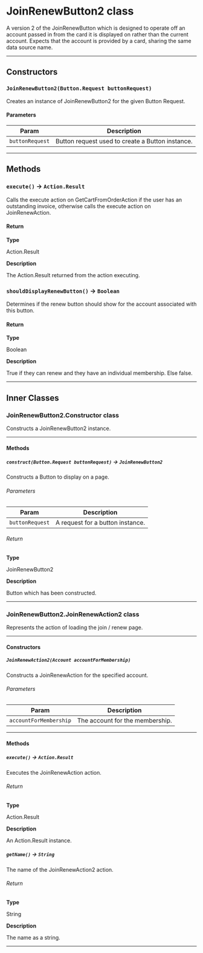 # JoinRenewButton2 class

A version 2 of the JoinRenewButton which is designed to operate off an account passed in from the card it is displayed on rather than the current account. Expects that the account is provided by a card, sharing the same data source name.

---
## Constructors
### `JoinRenewButton2(Button.Request buttonRequest)`

Creates an instance of JoinRenewButton2 for the given Button Request.
#### Parameters
|Param|Description|
|-----|-----------|
|`buttonRequest` |  Button request used to create a Button instance. |

---
## Methods
### `execute()` → `Action.Result`

Calls the execute action on GetCartFromOrderAction if the user has an outstanding invoice, otherwise calls the execute action on JoinRenewAction.

#### Return

**Type**

Action.Result

**Description**

The Action.Result returned from the action executing.

### `shouldDisplayRenewButton()` → `Boolean`

Determines if the renew button should show for the account associated with this button.

#### Return

**Type**

Boolean

**Description**

True if they can renew and they have an individual membership. Else false.

---
## Inner Classes

### JoinRenewButton2.Constructor class

Constructs a JoinRenewButton2 instance.

---
#### Methods
##### `construct(Button.Request buttonRequest)` → `JoinRenewButton2`

Constructs a Button to display on a page.

###### Parameters
|Param|Description|
|-----|-----------|
|`buttonRequest` |  A request for a button instance. |

###### Return

**Type**

JoinRenewButton2

**Description**

Button which has been constructed.

---
### JoinRenewButton2.JoinRenewAction2 class

Represents the action of loading the join / renew page.

---
#### Constructors
##### `JoinRenewAction2(Account accountForMembership)`

Constructs a JoinRenewAction for the specified account.
###### Parameters
|Param|Description|
|-----|-----------|
|`accountForMembership` |  The account for the membership. |

---
#### Methods
##### `execute()` → `Action.Result`

Executes the JoinRenewAction action.

###### Return

**Type**

Action.Result

**Description**

An Action.Result instance.

##### `getName()` → `String`

The name of the JoinRenewAction2 action.

###### Return

**Type**

String

**Description**

The name as a string.

---
